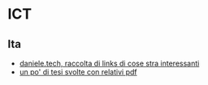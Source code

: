 # ICT

## Ita

- [daniele.tech, raccolta di links di cose stra interessanti](https://daniele.tech/podcast-raccolta-dei-link/)
- [un po' di tesi svolte con relativi pdf](https://computerscience.unicam.it/marcantoni/tesi/index.htm)
